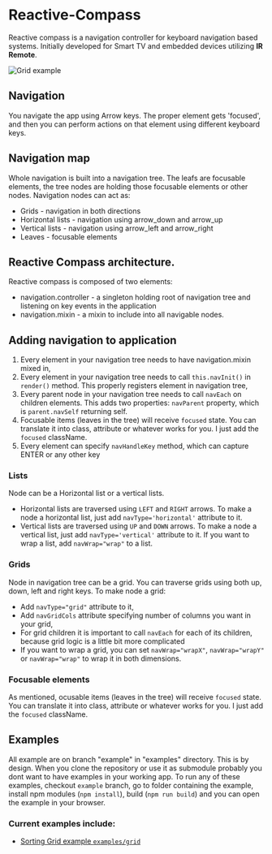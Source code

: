 # Reactive-Compass
Reactive compass is a navigation controller for keyboard navigation based systems.
Initially developed for Smart TV and embedded devices utilizing **IR Remote**.

![Grid example](https://raw.githubusercontent.com/artpi/Reactive-Compass/example/examples/grid/demo.gif)

## Navigation
You navigate the app using Arrow keys. The proper element gets 'focused', and then you can perform actions on that element using different keyboard keys.

## Navigation map
Whole navigation is built into a navigation tree. The leafs are focusable elements, the tree nodes are holding those focusable elements or other nodes.
Navigation nodes can act as:
* Grids - navigation in both directions
* Horizontal lists - navigation using arrow_down and arrow_up
* Vertical lists - navigation using arrow_left and arrow_right
* Leaves - focusable elements


## Reactive Compass architecture.
Reactive compass is composed of two elements:
* navigation.controller - a singleton holding root of navigation tree and listening on key events in the application
* navigation.mixin - a mixin to include into all navigable nodes.

## Adding navigation to application
1. Every element in your navigation tree needs to have navigation.mixin mixed in,
2. Every element in your navigation tree needs to call `this.navInit()` in `render()` method. This properly registers element in navigation tree,
3. Every parent node in your navigation tree needs to call `navEach` on children elements. This adds two properties: `navParent` property, which is `parent.navSelf` returning self.
4. Focusable items (leaves in the tree) will receive `focused` state. You can translate it into class, attribute or whatever works for you. I just add the `focused` className.
5. Every element can specify `navHandleKey` method, which can capture ENTER or any other key


### Lists
Node can be a Horizontal list or a vertical lists.
* Horizontal lists are traversed using `LEFT` and `RIGHT` arrows. To make a node a horizontal list, just add `navType='horizontal'` attribute to it.
* Vertical lists are traversed using `UP` and `DOWN` arrows. To make a node a vertical list, just add `navType='vertical'` attribute to it.
If you want to wrap a list, add `navWrap="wrap"` to a list.

### Grids
Node in navigation tree can be a grid. You can traverse grids using both up, down, left and right keys.
To make node a grid:
* Add `navType="grid"` attribute to it,
* Add `navGridCols` attribute specifying number of columns you want in your grid,
* For grid children it is important to call `navEach` for each of its children, because grid logic is a little bit more complicated
* If you want to wrap a grid, you can set `navWrap="wrapX"`, `navWrap="wrapY"` or `navWrap="wrap"` to wrap it in both dimensions.


### Focusable elements
As mentioned, ocusable items (leaves in the tree) will receive `focused` state. You can translate it into class, attribute or whatever works for you. I just add the `focused` className.

## Examples
All example are on branch "example" in "examples" directory. This is by design. When you clone the repository or use it as submodule probably you dont want to have examples in your working app.
To run any of these examples, checkout `example` branch, go to folder containing the example, install npm modules (`npm install`), build (`npm run build`) and you can open the example in your browser.
### Current examples include:
* [Sorting Grid example `examples/grid` ](https://github.com/artpi/Reactive-Compass/blob/example/examples/grid/app.jsx)
